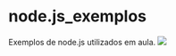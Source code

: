 # node.js_exemplos
Exemplos de node.js utilizados em aula.
![](https://drive.google.com/file/d/1I2Xdsoe9u1Hu98IdgFJHfx7AX1Q9T6JU/view?usp=sharing)

